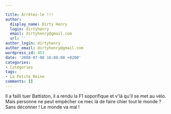```yaml
---

title: Arrêtez-le !!!
author:
  display_name: Dirty Henry
  login: dirtyhenry
  email: dirtyhenry@gmail.com
  url: ''
author_login: dirtyhenry
author_email: dirtyhenry@gmail.com
wordpress_id: 453
date: '2008-07-08 16:08:00 +0200'
categories:
- Catégories
tags:
- La Petite Reine
comments: []
---
```

Il a failli tuer Battiston, il a rendu la F1 soporifique et v'là qu'il se met au vélo. Mais personne ne peut empêcher ce mec là de faire chier tout le monde ? Sans déconner ! Le monde va mal !
